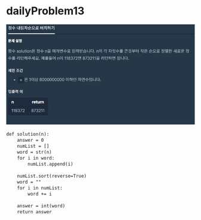 # dailyProblem13

![dailyProblem13](dailyProblem13.assets/dailyProblem13.jpg)

```pythono
def solution(n):
    answer = 0
    numList = []
    word = str(n)
    for i in word:
        numList.append(i)
    
    numList.sort(reverse=True)
    word = ""
    for i in numList:
        word += i
        
    answer = int(word)
    return answer
```

